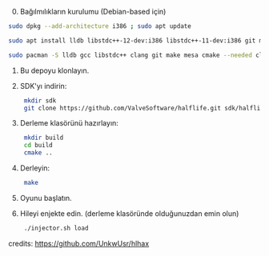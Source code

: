 0. Bağılmılıkların kurulumu (Debian-based için)


```bash
sudo dpkg --add-architecture i386 ; sudo apt update
```


```bash
sudo apt install lldb libstdc++-12-dev:i386 libstdc++-11-dev:i386 git make gcc-multilib mesa-common-dev cmake clang
```
```bash
sudo pacman -S lldb gcc libstdc++ clang git make mesa cmake --needed clang lldb g++-multilib gcc-multilib
```
1. Bu depoyu klonlayın.
2. SDK'yı indirin:

    ```bash
     mkdir sdk
     git clone https://github.com/ValveSoftware/halflife.git sdk/halflife-master
    ```

3. Derleme klasörünü hazırlayın:

    ```bash
     mkdir build
     cd build
     cmake ..
    ```

4. Derleyin:

    ```bash
     make
    ```

5. Oyunu başlatın.
6. Hileyi enjekte edin. (derleme klasöründe olduğunuzdan emin olun)

    ```bash
     ./injector.sh load
    ```
credits: https://github.com/UnkwUsr/hlhax
